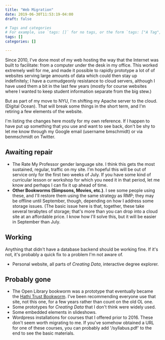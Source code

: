 ```yaml
---
title: "Web Migration"
date: 2019-06-30T11:53:19-04:00
draft: false

# Tags and categories
# For example, use `tags: []` for no tags, or the form `tags: ["A Tag", "Another Tag"]` for one or more tags.
tags: []
categories: []

---
```


Since 2010, I've done most of my web hosting the way that the Internet was built to facilitate: from a computer
under the desk in my office. This worked extremely well for me, and made it possible to rapidly prototype a lot of of websites
serving large amounts of data
which could then stay up indefinitely; I have a curmudgeonly resistance to cloud servers, although I have used them a bit in the last
few years (mostly for course websites where I wanted to keep student information separate from the big stew.)

But as part of my move to NYU, I'm shifting my Apache server to the cloud. (Digital Ocean). That will break some things in the short term, and I'm retiring a few elements of the website.

I'm listing the changes here mostly for my own reference. If I happen to have put up something that you use and want to see back, don't be shy to let me know through my Google email (username bmschmidt) or via benmschmidt on Twitter.


## Awaiting repair

* The Rate My Professor gender language site. I think this gets the most sustained, regular, traffic on my site.
  I'm hopeful this will be out of service only for the first two weeks of July. If you have some kind of curricular lesson or workshop
  for which you need it in that period, let me know and perhaps I can fix it up ahead of time.
* **Other Bookworms (Simpsons, Movies, etc.)**. I see some people using these, and I'll restore them using the same strategy as RMP; they may be offline until September, though, depending on how I address some storage issues. (The basic issue here is that, together, these take several terabytes of storage; that's more than you can drop into a cloud site at an affordable price. I know how I'll solve this, but it will be easier in September than July.

## Working

Anything that didn't have a database backend should be working fine. If it's not, it's probably a quick fix to a problem I'm not aware of.

* Personal website, all parts of *Creating Data*, interactive degree explorer.

## Probably gone

* The Open Library bookworm was a prototype that eventually became the [Hathi Trust Bookworm](https://bookworm.htrc.illinois.edu/develop). I've been recommending everyone use that site, not this one, for a few years rather than count on the old OL one.
* Some prototypes for *Creating Data* that I don't think were widely used.
* Some embedded elements in slideshows.  
* Wordpress installations for courses that I offered prior to 2016. These don't seem worth migrating to me. If you've somehow obtained a URL for one of these courses, you can probably add '/syllabus.pdf' to the end to see the basic materials.
